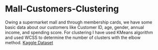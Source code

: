 # Mall-Customers-Clustering
Owing a supermarket mall and through membership cards, we have some basic data about our customers like Customer ID, age, gender, annual income, and spending score. 
For clustering I have used KMeans algorithm and used WCSS to determine the number of clusters with the elbow method. [Kaggle Dataset](https://www.kaggle.com/datasets/kandij/mall-customers)
